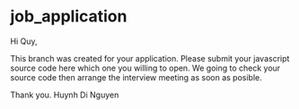 # job_application
Hi Quy,

This branch was created for your application.
Please submit your javascript source code here which one you willing 
to open.
We going to check your source code then arrange the interview meeting
as soon as posible.

Thank you.
Huynh Di Nguyen
